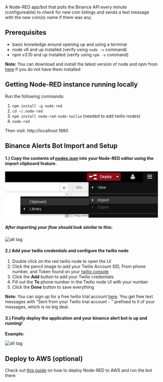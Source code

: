 A Node-RED app/bot that polls the Binance API every minute (configureable) to check for new coin listings and sends a text message with the new coin(s) name if there was any.

## Prerequisites
- basic knowledge around opening up and using a terminal
- node v6 and up installed (verify using `node -v` command)
- npm v3.10 and up installed (verify using `npm -v` command)

**Note:** You can download and install the latest version of node and npm from [here](https://nodejs.org/en/download/) if you do not have them installed

## Getting Node-RED instance running locally
Run the following commands:
1. `npm install -g node-red`
2. `cd ~/.node-red`
3. `npm install node-red-node-twilio` (needed to add twilio nodes)
4. `node-red`

Then visit: http://localhost:1880

## Binance Alerts Bot Import and Setup
#### 1.) Copy the contents of [nodes.json](../master/nodes.json) into your Node-RED editor using the import clipboard feature.

![alt tag](https://github.com/franklsm1/SlackChannelBot/blob/master/import.PNG)

##### After importing your flow should look similar to this:
![alt tag](../master/exampleFlow.png)

#### 2.) Add your twilio credentials and configure the twilio node
1. Double click on the red twilio node to open the UI
2. Click the pencil image to add your Twilio Account SID, From phone number, and Token found on your [twilio console](https://www.twilio.com/console)
3. Click the **Add** button to add your Twilio credentials
4. Fill out the **To** phone number in the Twilio node UI with your number
5. Click the **Done** button to save everything
 
 **Note:** You can sign up for a free twilio trial account [here](https://www.twilio.com/try-twilio). You get free text messages with "Sent from your Twilio trial account - " prefixed to ll of your messages, which is no big deal.

#### 3.) Finally deploy the application and your binance alert bot is up and running!
**Example:**

![alt tag](../master/image.png)

## Deploy to AWS (optional)
Check out [this guide](https://nodered.org/docs/platforms/aws) on how to deploy Node-RED to AWS and run the bot there
